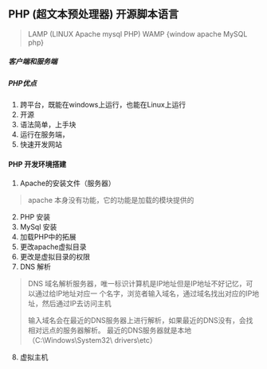 ## PHP (超文本预处理器) 开源脚本语言
> LAMP (LINUX  Apache mysql PHP) 
> WAMP {window apache MySQL php}

##### 客户端和服务端

##### PHP优点
1. 跨平台，既能在windows上运行，也能在Linux上运行
2. 开源
3. 语法简单，上手块
4. 运行在服务端，
5. 快速开发网站

#### PHP 开发环境搭建
1. Apache的安装文件（服务器）
> apache 本身没有功能，它的功能是加载的模块提供的

2. PHP 安装
3. MySql 安装
4. 加载PHP中的拓展
5. 更改apache虚拟目录
6. 更改是虚拟目录的权限
7. DNS 解析
> DNS 域名解析服务器，唯一标识计算机是IP地址但是IP地址不好记忆，可以通过给IP地址对应一
> 个名字，浏览者输入域名，通过域名找出对应的IP地址，然后通过IP去访问主机
> 
> 输入域名会在最近的DNS服务器上进行解析，如果最近的DNS没有，会找相对远点的服务器解析。
> 最近的DNS服务器就是本地（C:\Windows\System32\ drivers\etc）

8. 虚拟主机
> 
 



 





